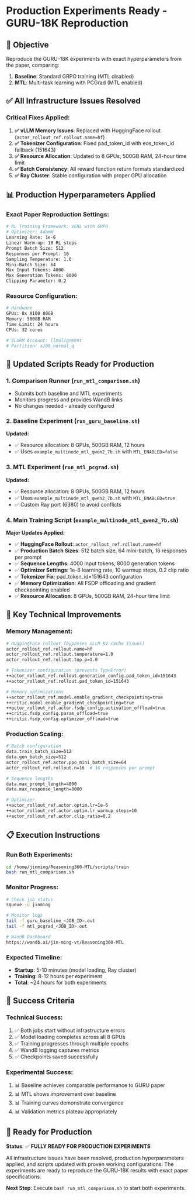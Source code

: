 # Production Experiments Ready - GURU-18K Reproduction

## 🎯 **Objective**
Reproduce the GURU-18K experiments with exact hyperparameters from the paper, comparing:
1. **Baseline**: Standard GRPO training (MTL disabled)
2. **MTL**: Multi-task learning with PCGrad (MTL enabled)

## ✅ **All Infrastructure Issues Resolved**

### **Critical Fixes Applied:**
1. **✅ vLLM Memory Issues**: Replaced with HuggingFace rollout (`actor_rollout_ref.rollout.name=hf`)
2. **✅ Tokenizer Configuration**: Fixed pad_token_id with eos_token_id fallback (151643)
3. **✅ Resource Allocation**: Updated to 8 GPUs, 500GB RAM, 24-hour time limit
4. **✅ Batch Consistency**: All reward function return formats standardized
5. **✅ Ray Cluster**: Stable configuration with proper GPU allocation

## 📊 **Production Hyperparameters Applied**

### **Exact Paper Reproduction Settings:**
```bash
# RL Training Framework: VERL with GRPO
# Optimizer: AdamW
Learning Rate: 1e-6
Linear Warm-up: 10 RL steps
Prompt Batch Size: 512
Responses per Prompt: 16
Sampling Temperature: 1.0
Mini-Batch Size: 64
Max Input Tokens: 4000
Max Generation Tokens: 8000
Clipping Parameter: 0.2
```

### **Resource Configuration:**
```bash
# Hardware
GPUs: 8x A100 80GB
Memory: 500GB RAM
Time Limit: 24 hours
CPUs: 32 cores

# SLURM Account: llmalignment
# Partition: a100_normal_q
```

## 🚀 **Updated Scripts Ready for Production**

### **1. Comparison Runner** (`run_mtl_comparison.sh`)
- Submits both baseline and MTL experiments
- Monitors progress and provides WandB links
- No changes needed - already configured

### **2. Baseline Experiment** (`run_guru_baseline.sh`)
**Updated:**
- ✅ Resource allocation: 8 GPUs, 500GB RAM, 12 hours
- ✅ Uses `example_multinode_mtl_qwen2_7b.sh` with `MTL_ENABLED=false`

### **3. MTL Experiment** (`run_mtl_pcgrad.sh`)
**Updated:**
- ✅ Resource allocation: 8 GPUs, 500GB RAM, 12 hours
- ✅ Uses `example_multinode_mtl_qwen2_7b.sh` with `MTL_ENABLED=true`
- ✅ Custom Ray port (6380) to avoid conflicts

### **4. Main Training Script** (`example_multinode_mtl_qwen2_7b.sh`)
**Major Updates Applied:**
- ✅ **HuggingFace Rollout**: `actor_rollout_ref.rollout.name=hf`
- ✅ **Production Batch Sizes**: 512 batch size, 64 mini-batch, 16 responses per prompt
- ✅ **Sequence Lengths**: 4000 input tokens, 8000 generation tokens
- ✅ **Optimizer Settings**: 1e-6 learning rate, 10 warmup steps, 0.2 clip ratio
- ✅ **Tokenizer Fix**: pad_token_id=151643 configuration
- ✅ **Memory Optimization**: All FSDP offloading and gradient checkpointing enabled
- ✅ **Resource Allocation**: 8 GPUs, 500GB RAM, 24-hour time limit

## 🔧 **Key Technical Improvements**

### **Memory Management:**
```bash
# HuggingFace rollout (bypasses vLLM KV cache issues)
actor_rollout_ref.rollout.name=hf
actor_rollout_ref.rollout.temperature=1.0
actor_rollout_ref.rollout.top_p=1.0

# Tokenizer configuration (prevents TypeError)
++actor_rollout_ref.rollout.generation_config.pad_token_id=151643
++actor_rollout_ref.rollout.pad_token_id=151643

# Memory optimizations
++actor_rollout_ref.model.enable_gradient_checkpointing=true
++critic.model.enable_gradient_checkpointing=true
++actor_rollout_ref.actor.fsdp_config.activation_offload=true
++critic.fsdp_config.param_offload=true
++critic.fsdp_config.optimizer_offload=true
```

### **Production Scaling:**
```bash
# Batch configuration
data.train_batch_size=512
data.gen_batch_size=512
actor_rollout_ref.actor.ppo_mini_batch_size=64
actor_rollout_ref.rollout.n=16  # 16 responses per prompt

# Sequence lengths
data.max_prompt_length=4000
data.max_response_length=8000

# Optimizer
++actor_rollout_ref.actor.optim.lr=1e-6
++actor_rollout_ref.actor.optim.lr_warmup_steps=10
++actor_rollout_ref.actor.clip_ratio=0.2
```

## 📋 **Execution Instructions**

### **Run Both Experiments:**
```bash
cd /home/jinming/Reasoning360-MTL/scripts/train
bash run_mtl_comparison.sh
```

### **Monitor Progress:**
```bash
# Check job status
squeue -u jinming

# Monitor logs
tail -f guru_baseline_<JOB_ID>.out
tail -f mtl_pcgrad_<JOB_ID>.out

# WandB Dashboard
https://wandb.ai/jin-ming-vt/Reasoning360-MTL
```

### **Expected Timeline:**
- **Startup**: 5-10 minutes (model loading, Ray cluster)
- **Training**: 8-12 hours per experiment
- **Total**: ~24 hours for both experiments

## 🎯 **Success Criteria**

### **Technical Success:**
1. ✅ Both jobs start without infrastructure errors
2. ✅ Model loading completes across all 8 GPUs
3. ✅ Training progresses through multiple epochs
4. ✅ WandB logging captures metrics
5. ✅ Checkpoints saved successfully

### **Experimental Success:**
1. 📊 Baseline achieves comparable performance to GURU paper
2. 📊 MTL shows improvement over baseline
3. 📊 Training curves demonstrate convergence
4. 📊 Validation metrics plateau appropriately

## 🚀 **Ready for Production**

**Status**: ✅ **FULLY READY FOR PRODUCTION EXPERIMENTS**

All infrastructure issues have been resolved, production hyperparameters applied, and scripts updated with proven working configurations. The experiments are ready to reproduce the GURU-18K results with exact paper specifications.

**Next Step**: Execute `bash run_mtl_comparison.sh` to start both experiments.
